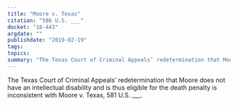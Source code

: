 ```yaml
---
title: "Moore v. Texas"
citation: "586 U.S. ___"
docket: "18-443"
argdate: ""
publishdate: "2019-02-19"
tags:
topics:
summary: "The Texas Court of Criminal Appeals’ redetermination that Moore does not have an intellectual disability and is thus eligible for the death penalty is inconsistent with Moore v. Texas, 581 U.S. ___."
---
```

The Texas Court of Criminal Appeals’ redetermination that Moore does not have an intellectual disability and is thus eligible for the death penalty is inconsistent with Moore v. Texas, 581 U.S. ___.